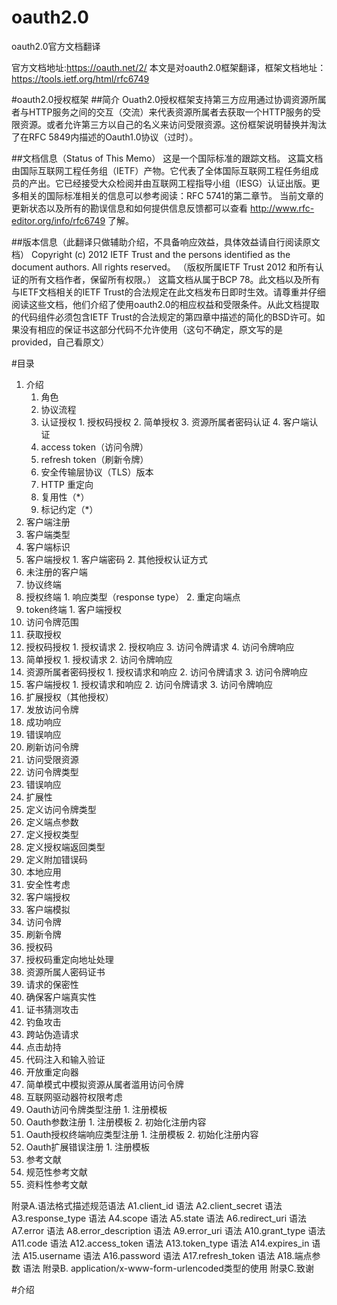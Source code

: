 # oauth2.0
oauth2.0官方文档翻译

官方文档地址:https://oauth.net/2/
本文是对oauth2.0框架翻译，框架文档地址：https://tools.ietf.org/html/rfc6749


#oauth2.0授权框架
##简介
Ouath2.0授权框架支持第三方应用通过协调资源所属者与HTTP服务之间的交互（交流）来代表资源所属者去获取一个HTTP服务的受限资源。或者允许第三方以自己的名义来访问受限资源。这份框架说明替换并淘汰了在RFC 5849内描述的Oauth1.0协议（过时）。

##文档信息（Status of This Memo）
这是一个国际标准的跟踪文档。
这篇文档由国际互联网工程任务组（IETF）产物。它代表了全体国际互联网工程任务组成员的产出。它已经接受大众检阅并由互联网工程指导小组（IESG）认证出版。更多相关的国际标准相关的信息可以参考阅读：RFC 5741的第二章节。
当前文章的更新状态以及所有的勘误信息和如何提供信息反馈都可以查看 http://www.rfc-editor.org/info/rfc6749 了解。

##版本信息（此翻译只做辅助介绍，不具备响应效益，具体效益请自行阅读原文档）
Copyright (c) 2012 IETF Trust and the persons identified as the document authors.  All rights reserved。
（版权所属IETF Trust 2012 和所有认证的所有文档作者，保留所有权限。）
这篇文档从属于BCP 78。此文档以及所有与IETF文档相关的IETF Trust的合法规定在此文档发布日即时生效。请尊重并仔细阅读这些文档，他们介绍了使用oauth2.0的相应权益和受限条件。从此文档提取的代码组件必须包含IETF Trust的合法规定的第四章中描述的简化的BSD许可。如果没有相应的保证书这部分代码不允许使用（这句不确定，原文写的是provided，自己看原文）

#目录
1. 介绍
  	1. 角色
  	2. 协议流程
  	3. 认证授权
    		1. 授权码授权
		2. 简单授权
    		3. 资源所属者密码认证
    		4. 客户端认证
  	4. access token（访问令牌）
  	5. refresh token（刷新令牌）
  	6. 安全传输层协议（TLS）版本
  	7. HTTP 重定向
  	8. 复用性（*）
  	9. 标记约定（*）
2. 客户端注册
  1. 客户端类型
  2. 客户端标识
  3. 客户端授权
    1. 客户端密码
	2. 其他授权认证方式
  4. 未注册的客户端
3. 协议终端
  1. 授权终端
	1. 响应类型（response type）
    2. 重定向端点
  2. token终端
	1. 客户端授权
  3. 访问令牌范围
4. 获取授权
  1. 授权码授权
    1. 授权请求
    2. 授权响应
    3. 访问令牌请求
    4. 访问令牌响应
  2. 简单授权
    1. 授权请求
    2. 访问令牌响应
  3. 资源所属者密码授权
    1. 授权请求和响应
    2. 访问令牌请求
    3. 访问令牌响应
  4. 客户端授权
    1. 授权请求和响应
    2. 访问令牌请求
    3. 访问令牌响应
  5. 扩展授权（其他授权）
5. 发放访问令牌
  1. 成功响应
  2. 错误响应
6. 刷新访问令牌
7. 访问受限资源
  1. 访问令牌类型
  2. 错误响应
8. 扩展性
  1. 定义访问令牌类型
  2. 定义端点参数
  3. 定义授权类型
  4. 定义授权端返回类型
  5. 定义附加错误码
9. 本地应用
10. 安全性考虑
  1. 客户端授权
  2. 客户端模拟
  3. 访问令牌
  4. 刷新令牌
  5. 授权码
  6. 授权码重定向地址处理
  7. 资源所属人密码证书
  8. 请求的保密性
  9. 确保客户端真实性
  10. 证书猜测攻击
  11. 钓鱼攻击
  12. 跨站伪造请求
  13. 点击劫持
  14. 代码注入和输入验证
  15. 开放重定向器
  16. 简单模式中模拟资源从属者滥用访问令牌
11. 互联网驱动器符权限考虑
  1. Oauth访问令牌类型注册
    1. 注册模板
  2. Oauth参数注册
    1. 注册模板
    2. 初始化注册内容
  3. Oauth授权终端响应类型注册
    1. 注册模板
    2. 初始化注册内容
  4. Oauth扩展错误注册
    1. 注册模板
12. 参考文献
  1. 规范性参考文献
  2. 资料性参考文献
  
附录A.语法格式描述规范语法
  A1.client_id 语法
  A2.client_secret 语法
  A3.response_type 语法
  A4.scope 语法
  A5.state 语法
  A6.redirect_uri 语法
  A7.error 语法
  A8.error_description 语法
  A9.error_uri 语法
  A10.grant_type 语法
  A11.code 语法
  A12.access_token 语法
  A13.token_type 语法
  A14.expires_in 语法
  A15.username 语法
  A16.password 语法
  A17.refresh_token 语法
  A18.端点参数 语法
 附录B. application/x-www-form-urlencoded类型的使用
 附录C.致谢
 
 #介绍
 
